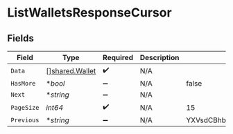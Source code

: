 # ListWalletsResponseCursor


## Fields

| Field                                                   | Type                                                    | Required                                                | Description                                             | Example                                                 |
| ------------------------------------------------------- | ------------------------------------------------------- | ------------------------------------------------------- | ------------------------------------------------------- | ------------------------------------------------------- |
| `Data`                                                  | [][shared.Wallet](../../../pkg/models/shared/wallet.md) | :heavy_check_mark:                                      | N/A                                                     |                                                         |
| `HasMore`                                               | **bool*                                                 | :heavy_minus_sign:                                      | N/A                                                     | false                                                   |
| `Next`                                                  | **string*                                               | :heavy_minus_sign:                                      | N/A                                                     |                                                         |
| `PageSize`                                              | *int64*                                                 | :heavy_check_mark:                                      | N/A                                                     | 15                                                      |
| `Previous`                                              | **string*                                               | :heavy_minus_sign:                                      | N/A                                                     | YXVsdCBhbmQgYSBtYXhpbXVtIG1heF9yZXN1bHRzLol=            |